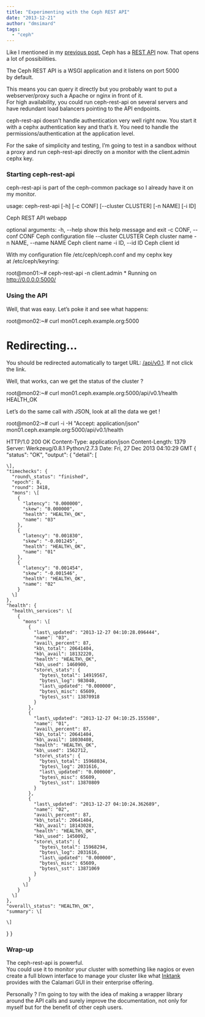 ```yaml
---
title: "Experimenting with the Ceph REST API"
date: "2013-12-21"
author: "dmsimard"
tags: 
  - "ceph"
---
```


Like I mentioned in my [previous post](http://dmsimard.com/2013/12/06/ceph-has-a-rest-api/), Ceph has a [REST API](http://ceph.com/docs/master/man/8/ceph-rest-api/) now. That opens a lot of possibilities.

The Ceph REST API is a WSGI application and it listens on port 5000 by default.

This means you can query it directly but you probably want to put a webserver/proxy such a Apache or nginx in front of it.  
For high availability, you could run ceph-rest-api on several servers and have redundant load balancers pointing to the API endpoints.

ceph-rest-api doesn’t handle authentication very well right now. You start it with a cephx authentication key and that’s it. You need to handle the permissions/authentication at the application level.

For the sake of simplicity and testing, I’m going to test in a sandbox without a proxy and run ceph-rest-api directly on a monitor with the client.admin cephx key.

### Starting ceph-rest-api

ceph-rest-api is part of the ceph-common package so I already have it on my monitor.

usage: ceph-rest-api \[-h\] \[-c CONF\] \[--cluster CLUSTER\] \[-n NAME\] \[-i ID\]

Ceph REST API webapp

optional arguments:
  -h, --help            show this help message and exit
  -c CONF, --conf CONF  Ceph configuration file
  --cluster CLUSTER     Ceph cluster name
  -n NAME, --name NAME  Ceph client name
  -i ID, --id ID        Ceph client id

With my configuration file /etc/ceph/ceph.conf and my cephx key at /etc/ceph/keyring:

root@mon01:~# ceph-rest-api -n client.admin
\* Running on http://0.0.0.0:5000/

### Using the API

Well, that was easy. Let’s poke it and see what happens:

root@mon02:~# curl mon01.ceph.example.org:5000

<!DOCTYPE HTML PUBLIC "-//W3C//DTD HTML 3.2 Final//EN">
<title>Redirecting...</title>
<h1>Redirecting...</h1>
<p>You should be redirected automatically to target URL: <a href="/api/v0.1"\>/api/v0.1</a>.  If not click the link.</pre>

Well, that works, can we get the status of the cluster ?

root@mon02:~# curl mon01.ceph.example.org:5000/api/v0.1/health
HEALTH\_OK

Let’s do the same call with JSON, look at all the data we get !

root@mon02:~# curl -i -H "Accept: application/json" mon01.ceph.example.org:5000/api/v0.1/health

HTTP/1.0 200 OK
Content-Type: application/json
Content-Length: 1379
Server: Werkzeug/0.8.1 Python/2.7.3
Date: Fri, 27 Dec 2013 04:10:29 GMT
{
  "status": "OK",
  "output": {
    "detail": \[

    \],
    "timechecks": {
      "round\_status": "finished",
      "epoch": 8,
      "round": 3418,
      "mons": \[
        {
          "latency": "0.000000",
          "skew": "0.000000",
          "health": "HEALTH\_OK",
          "name": "03"
        },
        {
          "latency": "0.001830",
          "skew": "-0.001245",
          "health": "HEALTH\_OK",
          "name": "01"
        },
        {
          "latency": "0.001454",
          "skew": "-0.001546",
          "health": "HEALTH\_OK",
          "name": "02"
        }
      \]
    },
    "health": {
      "health\_services": \[
        {
          "mons": \[
            {
              "last\_updated": "2013-12-27 04:10:28.096444",
              "name": "03",
              "avail\_percent": 87,
              "kb\_total": 20641404,
              "kb\_avail": 18132220,
              "health": "HEALTH\_OK",
              "kb\_used": 1460900,
              "store\_stats": {
                "bytes\_total": 14919567,
                "bytes\_log": 983040,
                "last\_updated": "0.000000",
                "bytes\_misc": 65609,
                "bytes\_sst": 13870918
              }
            },
            {
              "last\_updated": "2013-12-27 04:10:25.155508",
              "name": "01",
              "avail\_percent": 87,
              "kb\_total": 20641404,
              "kb\_avail": 18030408,
              "health": "HEALTH\_OK",
              "kb\_used": 1562712,
              "store\_stats": {
                "bytes\_total": 15968034,
                "bytes\_log": 2031616,
                "last\_updated": "0.000000",
                "bytes\_misc": 65609,
                "bytes\_sst": 13870809
              }
            },
            {
              "last\_updated": "2013-12-27 04:10:24.362689",
              "name": "02",
              "avail\_percent": 87,
              "kb\_total": 20641404,
              "kb\_avail": 18143028,
              "health": "HEALTH\_OK",
              "kb\_used": 1450092,
              "store\_stats": {
                "bytes\_total": 15968294,
                "bytes\_log": 2031616,
                "last\_updated": "0.000000",
                "bytes\_misc": 65609,
                "bytes\_sst": 13871069
              }
            }
          \]
        }
      \]
    },
    "overall\_status": "HEALTH\_OK",
    "summary": \[

    \]
  }
}

### Wrap-up

The ceph-rest-api is powerful.  
You could use it to monitor your cluster with something like nagios or even create a full blown interface to manage your cluster like what [Inktank](http://www.inktank.com/) provides with the Calamari GUI in their enterprise offering.

Personally ? I’m going to toy with the idea of making a wrapper library around the API calls and surely improve the documentation, not only for myself but for the benefit of other ceph users.
